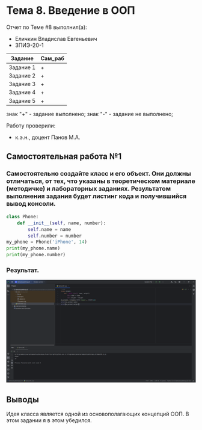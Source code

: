 # Тема 8. Введение в ООП
Отчет по Теме #8 выполнил(а):
- Еличкин Владислав Евгеньевич
- ЗПИЭ-20-1

| Задание    | Сам_раб |
|------------|---------|
| Задание 1  |    +    |
| Задание 2  |    +    |
| Задание 3  |    +    |
| Задание 4  |    +    |
| Задание 5  |    +    |

знак "+" - задание выполнено; знак "-" - задание не выполнено;

Работу проверили:
- к.э.н., доцент Панов М.А.

## Самостоятельная работа №1
### Самостоятельно создайте класс и его объект. Они должны отличаться, от тех, что указаны в теоретическом материале (методичке) и лабораторных заданиях. Результатом выполнения задания будет листинг кода и получившийся вывод консоли.

```python
class Phone:
    def __init__(self, name, number):
        self.name = name
        self.number = number
my_phone = Phone('iPhone', 14)
print(my_phone.name)
print(my_phone.number)
```

### Результат.

![Результат решения](./pic/Samost8_1.PNG)

## Выводы

Идея класса является одной из основополагающих концепций ООП. В этом задании я в этом убедился.
